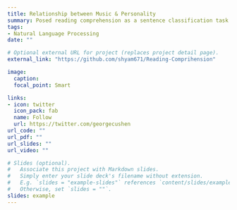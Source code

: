 ```yaml
---
title: Relationship between Music & Personality
summary: Posed reading comprehension as a sentence classification task. Instead of sequential models, we used CNN models for classification and extended to a siamese variation using contrastive loss.
tags:
- Natural Language Processing
date: ""

# Optional external URL for project (replaces project detail page).
external_link: "https://github.com/shyam671/Reading-Comprihension"

image:
  caption: 
  focal_point: Smart

links:
- icon: twitter
  icon_pack: fab
  name: Follow
  url: https://twitter.com/georgecushen
url_code: ""
url_pdf: ""
url_slides: ""
url_video: ""

# Slides (optional).
#   Associate this project with Markdown slides.
#   Simply enter your slide deck's filename without extension.
#   E.g. `slides = "example-slides"` references `content/slides/example-slides.md`.
#   Otherwise, set `slides = ""`.
slides: example
---
```

